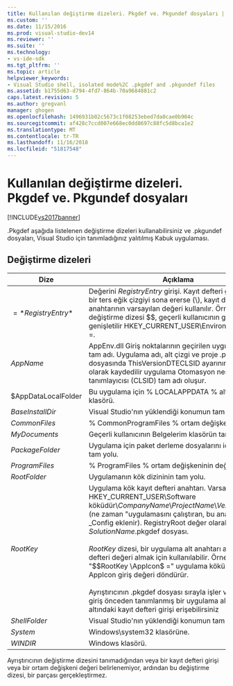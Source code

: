 ```yaml
---
title: Kullanılan değiştirme dizeleri. Pkgdef ve. Pkgundef dosyaları | Microsoft Docs
ms.custom: ''
ms.date: 11/15/2016
ms.prod: visual-studio-dev14
ms.reviewer: ''
ms.suite: ''
ms.technology:
- vs-ide-sdk
ms.tgt_pltfrm: ''
ms.topic: article
helpviewer_keywords:
- Visual Studio shell, isolated mode%2C .pkgdef and .pkgundef files
ms.assetid: b1755d63-d794-4fd7-864b-70a9684881c2
caps.latest.revision: 5
ms.author: gregvanl
manager: ghogen
ms.openlocfilehash: 1496931b02c5673c1f08253ebed7da0cae0b904c
ms.sourcegitcommit: af428c7ccd007e668ec0dd8697c88fc5d8bca1e2
ms.translationtype: MT
ms.contentlocale: tr-TR
ms.lasthandoff: 11/16/2018
ms.locfileid: "51817548"
---
```

# <a name="substitution-strings-used-in-pkgdef-and-pkgundef-files"></a>Kullanılan değiştirme dizeleri. Pkgdef ve. Pkgundef dosyaları
[!INCLUDE[vs2017banner](../includes/vs2017banner.md)]

.Pkgdef aşağıda listelenen değiştirme dizeleri kullanabilirsiniz ve .pkgundef dosyaları, Visual Studio için tanımladığınız yalıtılmış Kabuk uygulaması.  
  
## <a name="substitution-strings"></a>Değiştirme dizeleri  
  
|Dize|Açıklama|  
|------------|-----------------|  
|$=*RegistryEntry*$|Değerini *RegistryEntry* girişi. Kayıt defteri girişi dizesi bir ters eğik çizgiyi sona ererse (\\), kayıt defteri alt anahtarının varsayılan değeri kullanılır. Örneğin, değiştirme dizesi $$, geçerli kullanıcının geçici klasöre genişletilir HKEY_CURRENT_USER\Environment\TEMP =.|  
|$AppName$|AppEnv.dll Giriş noktalarının geçirilen uygulamanın tam adı. Uygulama adı, alt çizgi ve proje .pkgdef dosyasında ThisVersionDTECLSID ayarının değeri olarak kaydedilir uygulama Otomasyon nesnesi sınıfı tanımlayıcısı (CLSID) tam adı oluşur.|  
|$AppDataLocalFolder|Bu uygulama için % LOCALAPPDATA % altındaki alt klasörü.|  
|$BaseInstallDir$|Visual Studio'nın yüklendiği konumun tam yolu.|  
|$CommonFiles$|% CommonProgramFiles % ortam değişkeninin değeri.|  
|$MyDocuments$|Geçerli kullanıcının Belgelerim klasörün tam yolu.|  
|$PackageFolder$|Uygulama için paket derleme dosyalarını içeren dizinin tam yolu.|  
|$ProgramFiles$|% ProgramFiles % ortam değişkeninin değeri.|  
|$RootFolder$|Uygulamanın kök dizininin tam yolu.|  
|$RootKey$|Uygulama kök kayıt defteri anahtarı. Varsayılan olarak HKEY_CURRENT_USER\Software köküdür\\*CompanyName*\\*ProjectName*\\*VersionNumber* (ne zaman "uygulamasını çalıştıran, bu anahtara _Config eklenir). RegistryRoot değer olarak ayarlanmış *SolutionName*.pkgdef dosyası.<br /><br /> $RootKey$ dizesi, bir uygulama alt anahtarı altındaki kayıt defteri değeri almak için kullanılabilir. Örneğin, dize "$$RootKey \AppIcon$ =" uygulama kökü altındaki AppIcon giriş değeri döndürür.<br /><br /> Ayrıştırıcının .pkgdef dosyası sırayla işler ve yalnızca giriş önceden tanımlanmış bir uygulama alt anahtarı altındaki kayıt defteri girişi erişebilirsiniz|  
|$ShellFolder$|Visual Studio'nın yüklendiği konumun tam yolu.|  
|$System$|Windows\system32 klasörüne.|  
|$WINDIR$|Windows klasörü.|  
  
 Ayrıştırıcının değiştirme dizesini tanımadığından veya bir kayıt defteri girişi veya bir ortam değişkeni değeri belirlenemiyor, ardından bu değiştirme dizesi, bir parçası gerçekleştirmez.

